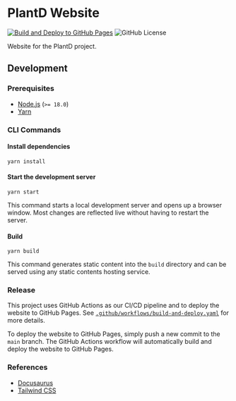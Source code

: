 # PlantD Website

[![Build and Deploy to GitHub Pages](https://github.com/CarnegieMellon-PlantD/PlantD-website/actions/workflows/build-and-deploy.yaml/badge.svg)](https://github.com/CarnegieMellon-PlantD/PlantD-website/actions/workflows/build-and-deploy.yaml)
![GitHub License](https://img.shields.io/github/license/CarnegieMellon-PlantD/plantd-website?label=License)

Website for the PlantD project.

## Development

### Prerequisites

- [Node.js](https://nodejs.org/en/) (`>= 18.0`)
- [Yarn](https://yarnpkg.com/)

### CLI Commands

#### Install dependencies

```shell
yarn install
```

#### Start the development server

```shell
yarn start
```

This command starts a local development server and opens up a browser window. Most changes are reflected live without having to restart the server.

#### Build

```shell
yarn build
```

This command generates static content into the `build` directory and can be served using any static contents hosting service.

### Release

This project uses GitHub Actions as our CI/CD pipeline and to deploy the website to GitHub Pages. See [`.github/workflows/build-and-deploy.yaml`](.github/workflows/build-and-deploy.yaml) for more details.

To deploy the website to GitHub Pages, simply push a new commit to the `main` branch. The GitHub Actions workflow will automatically build and deploy the website to GitHub Pages.

### References

- [Docusaurus](https://docusaurus.io/)
- [Tailwind CSS](https://tailwindcss.com/)
